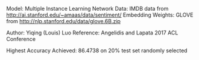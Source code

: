 Model: Multiple Instance Learning Network
Data: IMDB data from http://ai.stanford.edu/~amaas/data/sentiment/ 
Embedding Weights: GLOVE from http://nlp.stanford.edu/data/glove.6B.zip

Author: Yiqing (Louis) Luo
Reference: Angelidis and Lapata 2017 ACL Conference

Highest Accuracy Achieved: 86.4738 on 20% test set randomly selected

